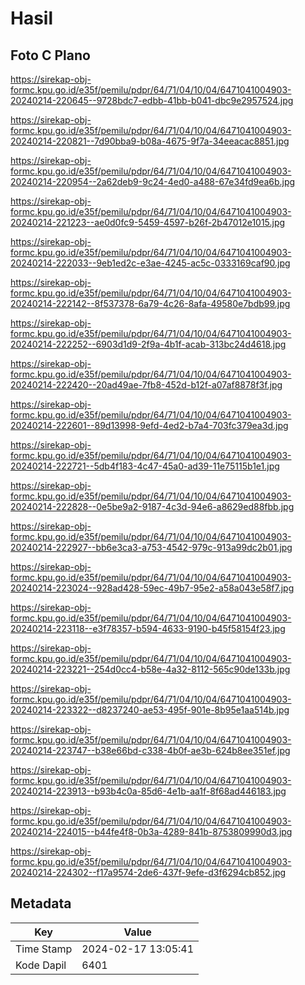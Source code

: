 # Hasil

## Foto C Plano

https://sirekap-obj-formc.kpu.go.id/e35f/pemilu/pdpr/64/71/04/10/04/6471041004903-20240214-220645--9728bdc7-edbb-41bb-b041-dbc9e2957524.jpg

https://sirekap-obj-formc.kpu.go.id/e35f/pemilu/pdpr/64/71/04/10/04/6471041004903-20240214-220821--7d90bba9-b08a-4675-9f7a-34eeacac8851.jpg

https://sirekap-obj-formc.kpu.go.id/e35f/pemilu/pdpr/64/71/04/10/04/6471041004903-20240214-220954--2a62deb9-9c24-4ed0-a488-67e34fd9ea6b.jpg

https://sirekap-obj-formc.kpu.go.id/e35f/pemilu/pdpr/64/71/04/10/04/6471041004903-20240214-221223--ae0d0fc9-5459-4597-b26f-2b47012e1015.jpg

https://sirekap-obj-formc.kpu.go.id/e35f/pemilu/pdpr/64/71/04/10/04/6471041004903-20240214-222033--9eb1ed2c-e3ae-4245-ac5c-0333169caf90.jpg

https://sirekap-obj-formc.kpu.go.id/e35f/pemilu/pdpr/64/71/04/10/04/6471041004903-20240214-222142--8f537378-6a79-4c26-8afa-49580e7bdb99.jpg

https://sirekap-obj-formc.kpu.go.id/e35f/pemilu/pdpr/64/71/04/10/04/6471041004903-20240214-222252--6903d1d9-2f9a-4b1f-acab-313bc24d4618.jpg

https://sirekap-obj-formc.kpu.go.id/e35f/pemilu/pdpr/64/71/04/10/04/6471041004903-20240214-222420--20ad49ae-7fb8-452d-b12f-a07af8878f3f.jpg

https://sirekap-obj-formc.kpu.go.id/e35f/pemilu/pdpr/64/71/04/10/04/6471041004903-20240214-222601--89d13998-9efd-4ed2-b7a4-703fc379ea3d.jpg

https://sirekap-obj-formc.kpu.go.id/e35f/pemilu/pdpr/64/71/04/10/04/6471041004903-20240214-222721--5db4f183-4c47-45a0-ad39-11e75115b1e1.jpg

https://sirekap-obj-formc.kpu.go.id/e35f/pemilu/pdpr/64/71/04/10/04/6471041004903-20240214-222828--0e5be9a2-9187-4c3d-94e6-a8629ed88fbb.jpg

https://sirekap-obj-formc.kpu.go.id/e35f/pemilu/pdpr/64/71/04/10/04/6471041004903-20240214-222927--bb6e3ca3-a753-4542-979c-913a99dc2b01.jpg

https://sirekap-obj-formc.kpu.go.id/e35f/pemilu/pdpr/64/71/04/10/04/6471041004903-20240214-223024--928ad428-59ec-49b7-95e2-a58a043e58f7.jpg

https://sirekap-obj-formc.kpu.go.id/e35f/pemilu/pdpr/64/71/04/10/04/6471041004903-20240214-223118--e3f78357-b594-4633-9190-b45f58154f23.jpg

https://sirekap-obj-formc.kpu.go.id/e35f/pemilu/pdpr/64/71/04/10/04/6471041004903-20240214-223221--254d0cc4-b58e-4a32-8112-565c90de133b.jpg

https://sirekap-obj-formc.kpu.go.id/e35f/pemilu/pdpr/64/71/04/10/04/6471041004903-20240214-223322--d8237240-ae53-495f-901e-8b95e1aa514b.jpg

https://sirekap-obj-formc.kpu.go.id/e35f/pemilu/pdpr/64/71/04/10/04/6471041004903-20240214-223747--b38e66bd-c338-4b0f-ae3b-624b8ee351ef.jpg

https://sirekap-obj-formc.kpu.go.id/e35f/pemilu/pdpr/64/71/04/10/04/6471041004903-20240214-223913--b93b4c0a-85d6-4e1b-aa1f-8f68ad446183.jpg

https://sirekap-obj-formc.kpu.go.id/e35f/pemilu/pdpr/64/71/04/10/04/6471041004903-20240214-224015--b44fe4f8-0b3a-4289-841b-8753809990d3.jpg

https://sirekap-obj-formc.kpu.go.id/e35f/pemilu/pdpr/64/71/04/10/04/6471041004903-20240214-224302--f17a9574-2de6-437f-9efe-d3f6294cb852.jpg


## Metadata

| Key        | Value               |
| ---------- | ------------------- |
| Time Stamp | 2024-02-17 13:05:41 |
| Kode Dapil | 6401                |




